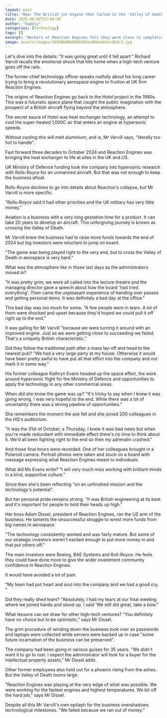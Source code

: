 ```yaml
---
layout: post
title: "New: The British jet engine that failed in the 'Valley of Death'"
date: 2025-06-02T23:04:45
author: "badely"
categories: [Technology]
tags: []
excerpt: "Workers at Reaction Engines felt they were close to completing a revolutionary jet engine."
image: assets/images/1b558b68b83691643a066ede1ec8b3c3.jpg
---
```


Let's dive into the details: "It was going great until it fell apart." Richard Varvill recalls the emotional shock that hits home when a high-tech venture goes off the rails.

The former chief technology officer speaks ruefully about his long career trying to bring a revolutionary aerospace engine to fruition at UK firm Reaction Engines.

The origins of Reaction Engines go back to the Hotol project in the 1980s. This was a futuristic space plane that caught the public imagination with the prospect of a British aircraft flying beyond the atmosphere.

The secret sauce of Hotol was heat exchanger technology, an attempt to cool the super-heated 1,000C air that enters an engine at hypersonic speeds.

Without cooling this will melt aluminium, and is, Mr Varvill says, "literally too hot to handle".

Fast forward three decades to October 2024 and Reaction Engines was bringing the heat exchanger to life at sites in the UK and US.

UK Ministry of Defence funding took the company into hypersonic research with Rolls-Royce for an unmanned aircraft. But that was not enough to keep the business afloat.

Rolls-Royce declines to go into details about Reaction's collapse, but Mr Varvill is more specific.

"Rolls-Royce said it had other priorities and the UK military has very little money."

Aviation is a business with a very long gestation time for a product. It can take 20 years to develop an aircraft. This unforgiving journey is known as crossing the Valley of Death.

Mr Varvill knew the business had to raise more funds towards the end of 2024 but big investors  were reluctant to jump on board.

"The game was being played right to the very end, but to cross the Valley of Death in aerospace is very hard."

What was the atmosphere like in those last days as the administrators moved in?

"It was pretty grim, we were all called into the lecture theatre and the managing director gave a speech about how the board 'had tried everything'. Then came the unpleasant experience of handing over passes and getting personal items. It was definitely a bad day at the office."

This bad day was too much for some. "A few people were in tears. A lot of them were shocked and upset because they'd hoped we could pull it off right up to the end."

It was galling for Mr Varvill "because we were turning it around with an improved engine. Just as we were getting close to succeeding we failed. That's a uniquely British characteristic."

Did they follow the traditional path after a mass lay-off and head to the nearest pub? "We had a very large party at my house. Otherwise it would have been pretty awful to have put all that effort into the company and not mark it in some way."

His former colleague Kathryn Evans headed up the space effort, the work around hypersonic flight for the Ministry of Defence and opportunities to apply the technology in any other commercial areas.

When did she know the game was up? "It's tricky to say when I knew it was going wrong, I was very hopeful to the end. While there was a lot of uncertainty there was a strong pipeline of opportunities."

She remembers the moment the axe fell and she joined 200 colleagues in the HQ's auditorium.

"It was the 31st of October, a Thursday, I knew it was bad news but when you're made redundant with immediate effect there's no time to think about it. We'd all been fighting right to the end so then my adrenalin crashed."

And those final hours were recorded. One of her colleagues brought in a Polaroid camera. Portrait photos were taken and stuck on a board with message expressing what Reaction Engines meant to individuals.

What did Ms Evans write? "I will very much miss working with brilliant minds in a kind, supportive culture."

Since then she's been reflecting "on an unfinished mission and the technology's potential".

But her personal pride remains strong. "It was British engineering at its best and it's important for people to hold their heads up high."

Her boss Adam Dissel, president of Reaction Engines, ran the US arm of the business. He laments the unsuccessful struggle to wrest more funds from big names in aerospace.

"The technology consistently worked and was fairly mature. But some of our strategic investors weren't excited enough to put more money in and that put others off."

The main investors were Boeing, BAE Systems and Roll-Royce. He feels they could have done more to give the wider investment community confidence in Reaction Engines.

It would have avoided a lot of pain. 

"My team had put heart and soul into the company and we had a good cry. "

Did they really shed tears? "Absolutely, I had my tears at our final meeting where we joined hands and stood up. I said 'We still did great, take a bow."

What lessons can we draw for other high-tech ventures? "You definitely have no choice but to be optimistic," says Mr Dissel.

The grim procedure of winding down the business took over as passwords and laptops were collected while servers were backed up in case "some future incarnation of the business can be preserved".

The company had been going in various guises for 35 years. "We didn't want it to go to rust. I expect the administrator will look for a buyer for the intellectual property assets," Mr Dissel adds.

Other former employees also hold out for a phoenix rising from the ashes. But the Valley of Death looms large.

"Reaction Engines was playing at the very edge of what was possible. We were working for the fastest engines and highest temperatures. We bit off the hard job," says Mr Dissel.

Despite all this Mr Varvill's own epitaph for the business overshadows technological milestones. "We failed because we ran out of money."

